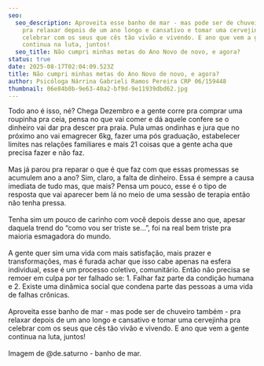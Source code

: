 ```yaml
---
seo:
  seo_description: Aproveita esse banho de mar - mas pode ser de chuveiro também -
    pra relaxar depois de um ano longo e cansativo e tomar uma cervejinha pra
    celebrar com os seus que cês tão vivão e vivendo. E ano que vem a gente
    continua na luta, juntos!
  seo_title: Não cumpri minhas metas do Ano Novo de novo, e agora?
status: true
date: 2025-08-17T02:04:09.523Z
title: Não cumpri minhas metas do Ano Novo de novo, e agora?
author: Psicóloga Nárrina Gabrieli Ramos Pereira CRP 06/159448
thumbnail: 06e84b0b-9e63-40a2-bf9d-9e11939dbd62.jpg
---
```

<!--StartFragment-->

Todo ano é isso, né? Chega Dezembro e a gente corre pra comprar uma roupinha pra ceia, pensa no que vai comer e dá aquele confere se o dinheiro vai dar pra descer pra praia. Pula umas ondinhas e jura que no próximo ano vai emagrecer 6kg, fazer uma pós graduação, estabelecer limites nas relações familiares e mais 21 coisas que a gente acha que precisa fazer e não faz.\
\
Mas já parou pra reparar o que é que faz com que essas promessas se acumulem ano a ano? Sim, claro, a falta de dinheiro. Essa é sempre a causa imediata de tudo mas, que mais? Pensa um pouco, esse é o tipo de resposta que vai aparecer bem lá no meio de uma sessão de terapia então não tenha pressa.\
\
Tenha sim um pouco de carinho com você depois desse ano que, apesar daquela trend do “como vou ser triste se…”, foi na real bem triste pra maioria esmagadora do mundo.\
\
A gente quer sim uma vida com mais satisfação, mais prazer e transformações, mas é furada achar que isso cabe apenas na esfera individual, esse é um processo coletivo, comunitário. Então não precisa se remoer em culpa por ter falhado se: 1. Falhar faz parte da condição humana e 2. Existe uma dinâmica social que condena parte das pessoas a uma vida de falhas crônicas.\
\
Aproveita esse banho de mar - mas pode ser de chuveiro também - pra relaxar depois de um ano longo e cansativo e tomar uma cervejinha pra celebrar com os seus que cês tão vivão e vivendo. E ano que vem a gente continua na luta, juntos!\
\
Imagem de @de.saturno - banho de mar.

<!--EndFragment-->